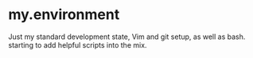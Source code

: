 # my.environment

Just my standard development state, Vim and git setup, as well as bash. starting to add helpful scripts into the mix.
